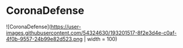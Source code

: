 # CoronaDefense

![CoronaDefense](https://user-images.githubusercontent.com/54324630/193201517-8f2e3d4e-c0af-4f0b-9557-24b99e82d523.png | width = 100)
